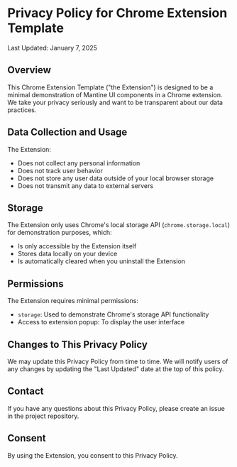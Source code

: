 # Privacy Policy for Chrome Extension Template

Last Updated: January 7, 2025

## Overview

This Chrome Extension Template ("the Extension") is designed to be a minimal demonstration of Mantine UI components in a Chrome extension. We take your privacy seriously and want to be transparent about our data practices.

## Data Collection and Usage

The Extension:
- Does not collect any personal information
- Does not track user behavior
- Does not store any user data outside of your local browser storage
- Does not transmit any data to external servers

## Storage

The Extension only uses Chrome's local storage API (`chrome.storage.local`) for demonstration purposes, which:
- Is only accessible by the Extension itself
- Stores data locally on your device
- Is automatically cleared when you uninstall the Extension

## Permissions

The Extension requires minimal permissions:
- `storage`: Used to demonstrate Chrome's storage API functionality
- Access to extension popup: To display the user interface

## Changes to This Privacy Policy

We may update this Privacy Policy from time to time. We will notify users of any changes by updating the "Last Updated" date at the top of this policy.

## Contact

If you have any questions about this Privacy Policy, please create an issue in the project repository.

## Consent

By using the Extension, you consent to this Privacy Policy.
